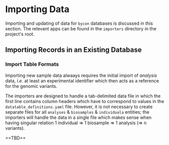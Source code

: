 # Importing Data

Importing and updating of data for `bycon` databases is discussed in
this section. The relevant apps can be found in the `importers` directory
in the project's root.

## Importing Records in an Existing Database

### Import Table Formats

Importing new sample data alwaays requires the initial import of
_analysis_ data, _i.e._ at least an experimental identifier which then acts as
a reference for the genomic variants.

The importers are designed to handle a tab-delimited data file
in which the first line contains column headers which have to correspond
to values in the `datatable_definitions.yaml` file. However, it is not necessary to
create separate files for all `analyses` & `biosamples` & `individuala`
entities; the importers will handle the data in a single file
which makes sense when having singular relation 1 individual => 1 biosample => 1 analysis (=> n variants).



==TBD==